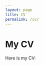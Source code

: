 ```yaml
---
layout: page
title: CV
permalink: /cv/
---
```


<h1>My CV</h1>
Here is my CV:
<object data="ExampleCV.pdf" width="1000" height="1000" type='application/pdf'></object>
